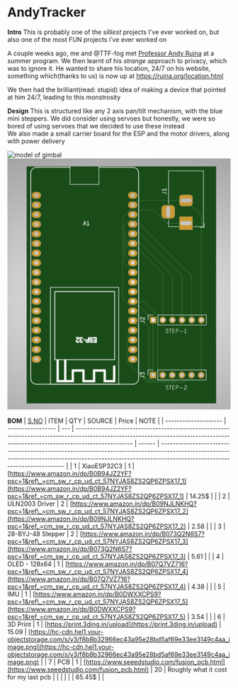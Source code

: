 # AndyTracker

**Intro**
This is probably one of the _silliest_ projects I've ever worked on, but also one of the most FUN projects i've ever worked on<br>

A couple weeks ago, me and @TTF-fog met [Professor Andy Ruina](http://ruina.org/) at a summer program. We then learnt of his _strange_ approach to privacy, which was to ignore it. He wanted to share his location, 24/7 on his website, something which(thanks to us) is now up at https://ruina.org/location.html<br>

We then had the brilliant(read: stupid) idea of making a device that pointed at him 24/7, leading to this monstrosity

**Design**
This is structured like any 2 axis pan/tilt mechanism, with the blue mini steppers. We did consider using servoes but honestly, we were so bored of using servoes that we decided to use these instead<br>
We also made a small carrier board for the ESP and the motor drivers, along with power delivery<br>

![model of gimbal](Assets/model.png)<br>
![model of pcb](Assets/PCB.png)<br>

**BOM**
| [S.NO](http://s.no/) | ITEM | QTY | SOURCE | Price | NOTE |
| -------------------- | ----------------- | --- | -------------------------------------------------------------------------------------------------------------------------------------------------------------------------------- | ------ | -------------------------------------------------------------------------------------------------------------------------------------------------------------------------------------------------------- |
| 1 | XiaoESP32C3 | 1 | [https://www.amazon.in/dp/B0B94JZ2YF?psc=1&ref\_=cm_sw_r_cp_ud_ct_57NYJAS8ZS2QP6ZPSX17_1](https://www.amazon.in/dp/B0B94JZ2YF?psc=1&ref_=cm_sw_r_cp_ud_ct_57NYJAS8ZS2QP6ZPSX17_1) | 14.25$ | |
| 2 | ULN2003 Driver | 2 | [https://www.amazon.in/dp/B09NJLNKHQ?psc=1&ref\_=cm_sw_r_cp_ud_ct_57NYJAS8ZS2QP6ZPSX17_2](https://www.amazon.in/dp/B09NJLNKHQ?psc=1&ref_=cm_sw_r_cp_ud_ct_57NYJAS8ZS2QP6ZPSX17_2) | 2.58 | |
| 3 | 28-BYJ-48 Stepper | 2 | [https://www.amazon.in/dp/B073Q2N6S7?psc=1&ref\_=cm_sw_r_cp_ud_ct_57NYJAS8ZS2QP6ZPSX17_3](https://www.amazon.in/dp/B073Q2N6S7?psc=1&ref_=cm_sw_r_cp_ud_ct_57NYJAS8ZS2QP6ZPSX17_3) | 5.61 | |
| 4 | OLED - 128x64 | 1 | [https://www.amazon.in/dp/B07Q7VZ716?psc=1&ref\_=cm_sw_r_cp_ud_ct_57NYJAS8ZS2QP6ZPSX17_4](https://www.amazon.in/dp/B07Q7VZ716?psc=1&ref_=cm_sw_r_cp_ud_ct_57NYJAS8ZS2QP6ZPSX17_4) | 4.38 | |
| 5 | IMU | 1 | [https://www.amazon.in/dp/B0DWXXCPS9?psc=1&ref\_=cm_sw_r_cp_ud_ct_57NYJAS8ZS2QP6ZPSX17_5](https://www.amazon.in/dp/B0DWXXCPS9?psc=1&ref_=cm_sw_r_cp_ud_ct_57NYJAS8ZS2QP6ZPSX17_5) | 3.54 | |
| 6 | 3D Print | 1 | [https://print.3ding.in/upload](https://print.3ding.in/upload) | 15.09 | [https://hc-cdn.hel1.your-objectstorage.com/s/v3/f8b8b32966ec43a95e28bd5af69e33ee3149c4aa_image.png](https://hc-cdn.hel1.your-objectstorage.com/s/v3/f8b8b32966ec43a95e28bd5af69e33ee3149c4aa_image.png) |
| 7 | PCB | 1 | [https://www.seeedstudio.com/fusion_pcb.html](https://www.seeedstudio.com/fusion_pcb.html) | 20 | Roughly what it cost for my last pcb |
| | | | | 65.45$ | |
